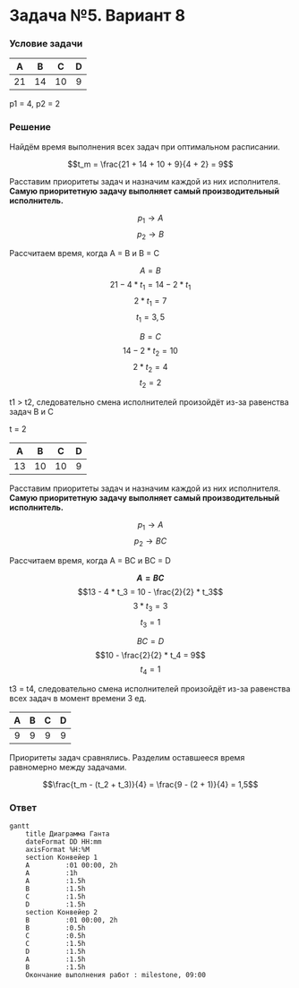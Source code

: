 # Задача №5. Вариант 8 #

### Условие задачи ###
| A | B | C | D |
|:-:|:-:|:-:|:-:|
|21 |14 |10 | 9 |

p1 = 4, p2 = 2

### Решение ###

Найдём время выполнения всех задач при оптимальном расписании.

$$t_m = \frac{21 + 14 + 10 + 9}{4 + 2} = 9$$

Расставим приоритеты задач и назначим каждой из них исполнителя. **Самую приоритетную задачу выполняет самый производительный исполнитель.**

$$p_1 → A$$
$$p_2 → B$$ 

Рассчитаем время, когда A = B и B = C

$$A = B$$
$$21 - 4 * t_1 = 14 - 2 * t_1$$
$$2 * t_1 = 7$$
$$t_1 = 3,5$$

$$B = C$$
$$14 - 2 * t_2 = 10$$
$$2 * t_2 = 4$$
$$t_2 = 2$$

t1 > t2, следовательно смена исполнителей произойдёт из-за равенства задач B и C

t = 2

| A | B | C | D |
|:-:|:-:|:-:|:-:|
|13 |10 |10 | 9 |

Расставим приоритеты задач и назначим каждой из них исполнителя. **Самую приоритетную задачу выполняет самый производительный исполнитель.**

$$p_1 → A$$
$$p_2 → BC$$ 

Рассчитаем время, когда A = BC и BC = D

**$$A = BC$$**
$$13 - 4 * t_3 = 10 - \frac{2}{2} * t_3$$
$$3 * t_3 = 3$$
$$t_3 = 1$$

$$BC = D$$
$$10 - \frac{2}{2} * t_4 = 9$$
$$t_4 = 1$$

t3 = t4, следовательно смена исполнителей произойдёт из-за равенства всех задач в момент времени 3 ед.

| A | B | C | D |
|:-:|:-:|:-:|:-:|
| 9 | 9 | 9 | 9 |

Приоритеты задач сравнялись. Разделим оставшееся время равномерно между задачами.

$$\frac{t_m - (t_2 + t_3)}{4} = \frac{9 - (2 + 1)}{4} = 1,5$$

### Ответ ###

```mermaid
gantt
    title Диаграмма Ганта
    dateFormat DD HH:mm    
    axisFormat %H:%M
    section Конвейер 1
    A         :01 00:00, 2h
    A         :1h
    A         :1.5h
    B         :1.5h
    C         :1.5h
    D         :1.5h
    section Конвейер 2
    B         :01 00:00, 2h
    B         :0.5h
    C         :0.5h
    C         :1.5h
    D         :1.5h
    A         :1.5h
    B         :1.5h
    Окончание выполнения работ : milestone, 09:00
```